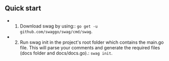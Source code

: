 ## Quick start

- 1. Download swag by using:: `go get -u github.com/swaggo/swag/cmd/swag`.
- 2. Run swag init in the project's root folder which contains the main.go file. This will parse your comments and generate the required files (docs folder and docs/docs.go).: `swag init`.
